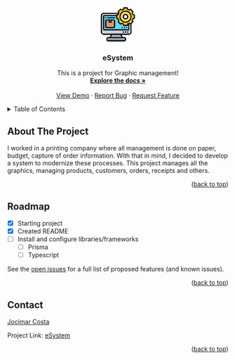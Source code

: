 <a name="readme-top"></a>

<!-- PROJECT BRANDING -->
<br />
<div align="center">
  <a href="https://github.com/jocimarjsc/eSystem">
    <img src="assets/logo.png" alt="Logo" width="80" height="80">
  </a>

  <h3 align="center">eSystem</h3>

  <p align="center">
    This is a project for Graphic management!
    <br />
    <a href="https://github.com/jocimarjsc/eSystem/"><strong>Explore the docs »</strong></a>
    <br />
    <br />
    <a href="https://github.com/jocimarjsc/eSystem/">View Demo</a>
    ·
    <a href="https://github.com/jocimarjsc/eSystem/issues">Report Bug</a>
    ·
    <a href="https://github.com/jocimarjsc/eSystem/issues">Request Feature</a>
  </p>
</div>



<!-- TABLE OF CONTENTS -->
<details>
  <summary>Table of Contents</summary>
  <ol>
    <li>
      <a href="#about-the-project">About The Project</a>
    </li>
    <li><a href="#roadmap">Roadmap</a></li>
    <li><a href="#contact">Contact</a></li>
  </ol>
</details>

<!-- ABOUT THE PROJECT -->
## About The Project

I worked in a printing company where all management is done on paper, budget, capture of order information. With that in mind, I decided to develop a system to modernize these processes. This project manages all the graphics, managing products, customers, orders, receipts and others.

<p align="right">(<a href="#readme-top">back to top</a>)</p>

<!-- ROADMAP -->
## Roadmap

- [x] Starting project
- [x] Created README
- [ ] Install and configure libraries/frameworks
    - [ ] Prisma
    - [ ] Typescript

See the [open issues](https://github.com/jocimarjsc/eSystem/issues) for a full list of proposed features (and known issues).

<p align="right">(<a href="#readme-top">back to top</a>)</p>


<!-- CONTACT -->
## Contact

[Jocimar Costa][linkedin-url]

Project Link: [eSystem][link-project]

<p align="right">(<a href="#readme-top">back to top</a>)</p>


<!-- MARKDOWN LINKS & IMAGES -->
[link-project]: https://github.com/jocimajsc/eSystem
[linkedin-shield]: https://img.shields.io/badge/-LinkedIn-black.svg?style=for-the-badge&logo=linkedin&colorB=555
[linkedin-url]: https://www.linkedin.com/in/jocimarcosta/
[Next.js]: https://img.shields.io/badge/next.js-000000?style=for-the-badge&logo=nextdotjs&logoColor=white
[Next-url]: https://nextjs.org/
[React.js]: https://img.shields.io/badge/React-20232A?style=for-the-badge&logo=react&logoColor=61DAFB
[React-url]: https://reactjs.org/
[Node.js]: https://img.shields.io/badge/Node.js-026e00?style=for-the-badge&logo=nodedotjs&logoColor=white
[Node-url]: https://nodejs.org/
[Vite]: https://img.shields.io/badge/Vite-646cff?style=for-the-badge&logo=Vite&logoColor=white
[Vite-url]: https://vitejs.dev/
[Typescript]: https://img.shields.io/badge/Typescript-235a97?style=for-the-badge&logo=typescript&logoColor=white
[Typescript-url]: https://vitejs.dev/